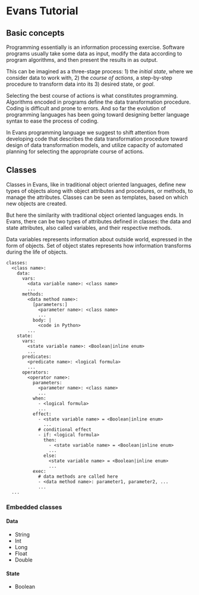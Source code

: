 # Evans Tutorial

## Basic concepts

Programming essentially is an information processing exercise. Software programs usually take some data as input, modify the data according to program algorithms, and then present the results in as output.

This can be imagined as a three-stage process: 1) the _initial state_, where we consider data to work with, 2) the _course of actions_, a step-by-step procedure to transform data into its 3) desired state, or _goal_.

Selecting the best course of actions is what constitutes programming. Algorithms encoded in programs define the data transformation procedure. Coding is difficult and prone to errors. And so far the evolution of programming languages has been going toward designing better language syntax to ease the process of coding.

In Evans programming language we suggest to shift attention from developing code that describes the data transformation procedure toward design of data transformation models, and utilize capacity of automated planning for selecting the appropriate course of actions.

## Classes

Classes in Evans, like in traditional object oriented languages, define new types of objects along with object attributes and procedures, or methods, to manage the attributes. Classes can be seen as templates, based on which new objects are created.

But here the similarity with traditional object oriented languages ends. In Evans, there can be two types of attributes defined in classes: the data and state attributes, also called variables, and their respective methods.

Data variables represents information about outside world, expressed in the form of objects. Set of object states represents how information transforms during the life of objects.

```
classes:
  <class name>:
    data:
      vars:
        <data variable name>: <class name>
        ...
      methods:
        <data method name>:
          [parameters:]
            <parameter name>: <class name>
            ...
          body: |
            <code in Python>
        ...
    state:
      vars:
        <state variable name>: <Boolean|inline enum>
        ...
      predicates:
        <predicate name>: <logical formula>
        ...
      operators:
        <operator name>:
          parameters:
            <parameter name>: <class name>
            ...
          when:
            - <logical formula>
            ...
          effect:
            - <state variable name> = <Boolean|inline enum>
              ...
            # conditional effect
            - if: <logical formula>
              then:
                - <state variable name> = <Boolean|inline enum>
                ...
              else:
                <state variable name> = <Boolean|inline enum>
                ...
          exec:
            # data methods are called here
            - <data method name>: parameter1, parameter2, ...
            ...
  ...
```

### Embedded classes

#### Data
* String
* Int
* Long
* Float
* Double

#### State
* Boolean
